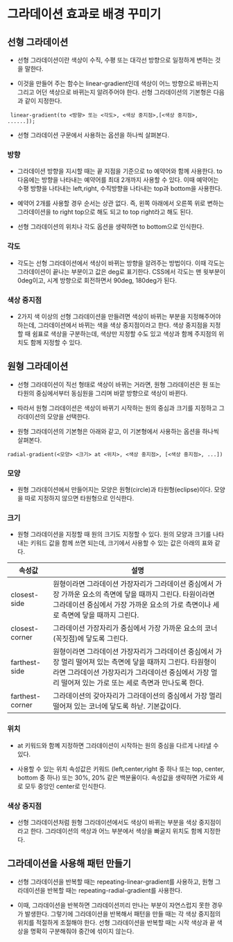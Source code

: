 # 그라데이션 효과로 배경 꾸미기

## 선형 그라데이션

* 선형 그라데이션이란 색상이 수직, 수평 또는 대각선 방향으로 일정하게 변하는 것을 말한다.

* 이것을 만들어 주는 함수는 linear-gradient인데 색상이 어느 방향으로 바뀌는지 그리고 어던 색상으로 바뀌는지 알려주어야 한다. 선형 그라데이션의 기본형은 다음과 같이 지정한다.

``` linear-gradient(to <방향> 또는 <각도>, <색상 중지점>,[<색상 중지점>, ......]);```

* 선형 그라데이션 구문에서 사용하는 옵션을 하나씩 살펴본다.

### 방향

* 그라데이션 방향을 지시할 때는 끝 지점을 기준으로 to 예약어와 함께 사용한다. to 다음에는 방향을 나타내는 예약어를 최대 2개까지 사용할 수 있다. 이때 예약어는 수평 방향을 나타내는 left,right, 수직방향을 나타내는 top과 bottom을 사용한다.

* 예약어 2개를 사용할 경우 순서는 상관 없다. 즉, 왼쪽 아래에서 오른쪽 위로 변하는 그라데이션을 to right top으로 해도 되고 to top right라고 해도 된다.

* 선형 그라데이션의 위치나 각도 옵션을 생략하면 to bottom으로 인식한다.

### 각도

* 각도는 선형 그라데이션에서 색상이 바뀌는 방향을 알려주는 방법이다. 이때 각도는 그라데이션이 끝나는 부분이고 값은 deg로 표기한다. CSS에서 각도는 맨 윗부분이 0deg이고, 시계 방향으로 회전하면서 90deg, 180deg가 된다.

### 색상 중지점

* 2가지 색 이상의 선형 그라데이션을 만들려면 색상이 바뀌는 부분을 지정해주어야 하는데, 그라데이션에서 바뀌는 색을 색상 중지점이라고 한다. 색상 중지점을 지정할 때 쉼표로 색상을 구분하는데, 색상만 지정할 수도 있고 색상과 함께 주지점의 위치도 함께 지정할 수 있다.

## 원형 그라데이션

* 선형 그라데이션이 직선 형태로 색상이 바뀌는 거라면, 원형 그라데이션은 원 또는 타원의 중심에서부터 동심원을 그리며 바깥 방향으로 색상이 바뀐다.

* 따라서 원형 그라데이션은 색상이 바뀌기 시작하는 원의 중심과 크기를 지정하고 그라데이션의 모양을 선택한다.

* 원형 그라데이션의 기본형은 아래와 같고, 이 기본형에서 사용하는 옵션을 하나씩 살펴본다.

```radial-gradient(<모양> <크기> at <위치>, <색상 중지점>, [<색상 중지점>, ...])```

### 모양

* 원형 그라데이션에서 만들어지는 모양은 원형(circle)과 타원형(eclipse)이다. 모양을 따로 지정하지 않으면 타원형으로 인식한다.

### 크기

* 원형 그라데이션을 지정할 때 원의 크기도 지정할 수 있다. 원의 모양과 크기를 나타내는 키워드 값을 함께 쓰면 되는데, 크기에서 사용할 수 있는 값은 아래의 표와 같다.

| 속성값 | 설명 |
| ---- | ---- |
| closest-side | 원형이라면 그라데이션 가장자리가 그라데이션 중심에서 가장 가까운 요소의 측면에 닿을 때까지 그린다. 타원이라면 그라데이션 중심에서 가장 가까운 요소의 가로 측면이나 세로 측면에 닿을 때까지 그린다. |
| closest-corner | 그라데이션 가장자리가 중심에서 가장 가까운 요소의 코너(꼭짓점)에 닿도록 그린다. |
| farthest-side | 원형이라면 그라데이션 가장자리가 그라데이션 중심에서 가장 멀리 떨어져 있는 측면에 닿을 때까지 그린다. 타원형이라면 그라데이션 가장자리가 그라데이션 중심에서 가장 멀리 떨어져 있는 가로 또는 세로 측면과 만나도록 한다. |
| farthest-corner | 그라데이션의 갖아자리가 그라데이션의 중심에서 가장 멀리 떨어져 있는 코너에 닿도록 하낟. 기본값이다. |

### 위치

* at 키워드와 함꼐 지정하면 그라데이션이 시작하는 원의 중심을 다르게 나타낼 수 있다.

* 사용할 수 있는 위치 속성값은 키워드 (left,center,right 중 하나 또는 top, center, bottom 중 하나) 또는 30%, 20% 같은 백분율이다. 속성값을 생략하면 가로와 세로 모두 중앙인 center로 인식한다.

### 색상 중지점

* 선형 그라데이션처럼 원형 그라데이션에서도 색상이 바뀌는 부분을 색상 중지점이라고 한다. 그라데이션의 색상과 어느 부분에서 색상을 빠굴지 위치도 함께 지정한다.

## 그라데이션을 사용해 패턴 만들기

* 선형 그라데이션을 반복할 때는 repeating-linear-gradient를 사용하고, 원형 그라데이션을 반복할 때는 repeating-radial-gradient를 사용한다.

* 이때, 그라데이션을 반복하면 그라데이션끼리 만나는 부분이 자연스럽지 못한 경우가 발생한다. 그렇기에 그라데이션을 반복해서 패턴을 만들 때는 각 색상 중지점의 위치를 적절하게 조절해야 한다. 선형 그라데이션을 반복할 때는 시작 색상과 끝 색상을 명확히 구분해줘야 중간에 섞이지 않는다. 

